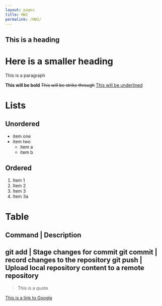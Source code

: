 ```yaml
---
layout: pages
title: HW2
permalink: /HW2/
---
```

## This is a heading

# Here is a smaller heading

This is a paragraph

**This will be bold** ~~This will be strike through~~ <u>This will be underlined</u>

# Lists

## Unordered

- item one
- item two
    - item a
    - item b

## Ordered

1. Item 1
2. Item 2
3. Item 3
4. Item 3a

# Table

Command | Description
----------------------
git add | Stage changes for commit
git commit | record changes to the repository
git push | Upload local repository content to a remote repository
--------------------------

> This is a quote

[This is a link to Google](https://www.google.com/)
